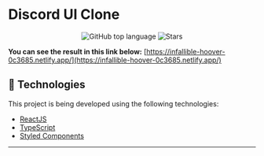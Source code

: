 <h1>Discord UI Clone</h1>

<p  align="center">

<a  href="#"  style="text-decoration: none">

<img  alt="GitHub top language"  src="https://img.shields.io/github/languages/top/viniciusleonardovky/discord-ui-clone?color=34CB79" />

</a>

<a  href="https://github.com/viniciusleonardovky/discord-ui-clone/stargazers"  style="text-decoration: none">

<img  alt="Stars"  src="https://img.shields.io/github/stars/viniciusleonardovky/discord-ui-clone?style=social" />

</a>

</p>

<strong>You can see the result in this link below:</strong>
[https://infallible-hoover-0c3685.netlify.app/](https://infallible-hoover-0c3685.netlify.app/)

  </p>

## :rocket: Technologies

This project is being developed using the following technologies:

- [ReactJS](https://reactjs.org)
- [TypeScript](https://www.typescriptlang.org/)
- [Styled Components](https://styled-components.com/)

---
